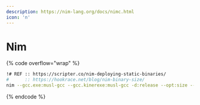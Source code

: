 ```yaml
---
description: https://nim-lang.org/docs/nimc.html
icon: 'n'
---
```


# Nim

{% code overflow="wrap" %}
```bash
!# REF :: https://scripter.co/nim-deploying-static-binaries/
#      :: https://hookrace.net/blog/nim-binary-size/
nim --gcc.exe:musl-gcc --gcc.kinerexe:musl-gcc -d:release --opt:size --passL:-static c hello
```
{% endcode %}
